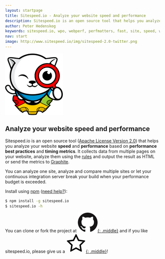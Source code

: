 ```yaml
---
layout: startpage
title: Sitespeed.io - Analyze your website speed and performance
description: Sitespeed.io is an open source tool that helps you analyze and optimize your website speed and performance, based on performance best practices. Run it locally or use it in your continuous integration. Download or fork it on Github!
author: Peter Hedenskog
keywords: sitespeed.io, wpo, webperf, perfmatters, fast, site, speed, web performance optimization, analyze, best practices, continous integration
nav: start
image: http://www.sitespeed.io/img/sitespeed-2.0-twitter.png
---
```

<img src="img/sitespeed.io-logo-large2.png" class="pull-left img-big" alt="Sitespeed.io logo" width="188" height="200" onLoad="markUserTime('logoTime')">

## Analyze your website speed and performance

Sitespeed.io is an open source tool ([Apache License Version 2.0](https://github.com/sitespeedio/sitespeed.io/blob/master/LICENSE)) that helps you analyze your website **speed** and **performance** based on **performance best practices** and **timing metrics**. It collects data from multiple pages on your website, analyze them using the [rules](/documentation/rules-and-best-practices/) and output the result as HTML or send the metrics to [Graphite](/documentation/graphs/).

You can analyze one site, analyze and compare multiple sites or let your continuous integration server break your build when your performance budget is exceeded.

Install using [npm](https://www.npmjs.org/) ([need help?](/documentation/installation/)):

~~~ bash
$ npm install -g sitespeed.io
$ sitespeed.io -h
~~~

You can clone or fork the project at [![Github](/img/GitHub-Mark-64px.png){: .middle}](https://github.com/sitespeedio/sitespeed.io/issues) and if you like sitespeed.io, please give us a [![Give us a star](/img/star3.png){: .middle}](https://github.com/sitespeedio/sitespeed.io/stargazers)!
